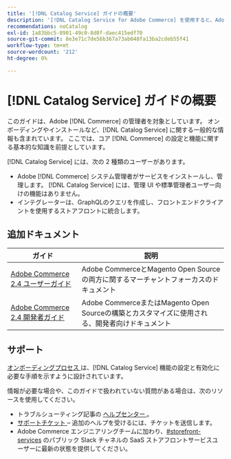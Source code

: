 ```yaml
---
title: '[!DNL Catalog Service] ガイドの概要'
description: '[!DNL Catalog Service for Adobe Commerce] を使用すると、Adobe Commerce GraphQLのネイティブのクエリよりも迅速に商品表示ページおよび商品リストページのコンテンツを取得できます。'
recommendations: noCatalog
exl-id: 1a83bbc5-8901-49c0-8d8f-daec415edf70
source-git-commit: 8e3e71c7de56b367a73ab048fa13ba2cdeb55f41
workflow-type: tm+mt
source-wordcount: '212'
ht-degree: 0%

---
```


# [!DNL Catalog Service] ガイドの概要

このガイドは、Adobe [!DNL Commerce] の管理者を対象としています。 オンボーディングやインストールなど、[!DNL Catalog Service] に関する一般的な情報も含まれています。 ここでは、コア [!DNL Commerce] の設定と機能に関する基本的な知識を前提としています。

[!DNL Catalog Service] には、次の 2 種類のユーザーがあります。

* Adobe [!DNL Commerce] システム管理者がサービスをインストールし、管理します。 [!DNL Catalog Service] には、管理 UI や標準管理者ユーザー向けの機能はありません。
* インテグレーターは、GraphQLのクエリを作成し、フロントエンドクライアントを使用するストアフロントに統合します。

## 追加ドキュメント

| ガイド | 説明 |
|------ | ----------- |
| [Adobe Commerce 2.4 ユーザーガイド ](https://experienceleague.adobe.com/docs/commerce.html) | Adobe CommerceとMagento Open Sourceの両方に関するマーチャントフォーカスのドキュメント |
| [Adobe Commerce 2.4 開発者ガイド ](https://developer.adobe.com/commerce/docs) | Adobe CommerceまたはMagento Open Sourceの構築とカスタマイズに使用される、開発者向けドキュメント |

## サポート

[ オンボーディングプロセス ](https://experienceleague.adobe.com/docs/commerce/catalog-service/installation.html) は、[!DNL Catalog Service] 機能の設定と有効化に必要な手順を示すように設計されています。

情報が必要な場合や、このガイドで扱われていない質問がある場合は、次のリソースを使用してください。

* トラブルシューティング記事の [ ヘルプセンター ](https://experienceleague.adobe.com/docs/commerce-knowledge-base/kb/overview.html)。
* [ サポートチケット ](https://experienceleague.adobe.com/docs/commerce-knowledge-base/kb/help-center-guide/magento-help-center-user-guide.html#submit-ticket) – 追加のヘルプを受けるには、チケットを送信します。
* Adobe Commerce エンジニアリングチームに加わり、[#storefront-services](https://magentocommeng.slack.com/archives/C03HVPG8RS4) のパブリック Slack チャネルの SaaS ストアフロントサービスユーザーに最新の状態を提供してください。
